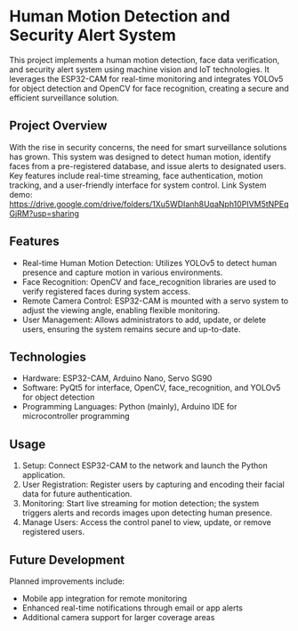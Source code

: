 # **Human Motion Detection and Security Alert System**
This project implements a human motion detection, face data verification, and security alert system using machine vision and IoT technologies. It leverages the ESP32-CAM for real-time monitoring and integrates YOLOv5 for object detection and OpenCV for face recognition, creating a secure and efficient surveillance solution.

## **Project Overview**
With the rise in security concerns, the need for smart surveillance solutions has grown. This system was designed to detect human motion, identify faces from a pre-registered database, and issue alerts to designated users. Key features include real-time streaming, face authentication, motion tracking, and a user-friendly interface for system control. Link System demo: https://drive.google.com/drive/folders/1Xu5WDIanh8UqaNph10PIVM5tNPEqGjRM?usp=sharing

## **Features**
- Real-time Human Motion Detection: Utilizes YOLOv5 to detect human presence and capture motion in various environments.
- Face Recognition: OpenCV and face_recognition libraries are used to verify registered faces during system access.
- Remote Camera Control: ESP32-CAM is mounted with a servo system to adjust the viewing angle, enabling flexible monitoring.
- User Management: Allows administrators to add, update, or delete users, ensuring the system remains secure and up-to-date.
## **Technologies**
- Hardware: ESP32-CAM, Arduino Nano, Servo SG90
- Software: PyQt5 for interface, OpenCV, face_recognition, and YOLOv5 for object detection
- Programming Languages: Python (mainly), Arduino IDE for microcontroller programming
## **Usage**
1. Setup: Connect ESP32-CAM to the network and launch the Python application.
2. User Registration: Register users by capturing and encoding their facial data for future authentication.
3. Monitoring: Start live streaming for motion detection; the system triggers alerts and records images upon detecting human presence.
4. Manage Users: Access the control panel to view, update, or remove registered users.
## **Future Development**
Planned improvements include:
- Mobile app integration for remote monitoring
- Enhanced real-time notifications through email or app alerts
- Additional camera support for larger coverage areas
